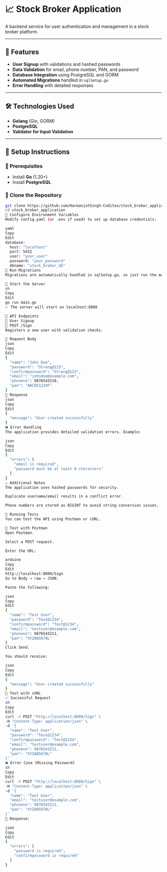 # 📈 Stock Broker Application  

A backend service for user authentication and management in a stock broker platform.

---

## 🚀 Features

- **User Signup** with validations and hashed passwords
- **Data Validation** for email, phone number, PAN, and password
- **Database Integration** using PostgreSQL and GORM
- **Automated Migrations** handled in `sqlSetup.go`
- **Error Handling** with detailed responses

---

## 🛠 Technologies Used

- **Golang** (Gin, GORM)
- **PostgreSQL**
- **Validator for Input Validation**

---

## 📌 Setup Instructions

### 🔹 Prerequisites

- Install **Go** (1.20+)
- Install **PostgreSQL**

### 🔹 Clone the Repository

```sh
git clone https://github.com/HarmanjotSingh-Coditas/stock_broker_application.git
cd stock_broker_application
🔹 Configure Environment Variables
Modify config.yaml (or .env if used) to set up database credentials:

yaml
Copy
Edit
database:
  host: "localhost"
  port: 5432
  user: "your_user"
  password: "your_password"
  dbname: "stock_broker_db"
🔹 Run Migrations
Migrations are automatically handled in sqlSetup.go, so just run the main file.

🔹 Start the Server
sh
Copy
Edit
go run main.go
✅ The server will start on localhost:8080

📡 API Endpoints
🔹 User Signup
📌 POST /Sign
Registers a new user with validation checks.

🔹 Request Body
json
Copy
Edit
{
  "name": "John Doe",
  "password": "Strong@123",
  "confirmpassword": "Strong@123",
  "email": "johndoe@example.com",
  "phoneno": 9876543210,
  "pan": "ABCDE1234F"
}
🔹 Response
json
Copy
Edit
{
  "message": "User created successfully"
}
❌ Error Handling
The application provides detailed validation errors. Example:

json
Copy
Edit
{
  "errors": [
    "email is required",
    "password must be at least 8 characters"
  ]
}
⚠ Additional Notes
The application uses hashed passwords for security.

Duplicate username/email results in a conflict error.

Phone numbers are stored as BIGINT to avoid string conversion issues.

🧪 Running Tests
You can test the API using Postman or cURL.

🔹 Test with Postman
Open Postman.

Select a POST request.

Enter the URL:

arduino
Copy
Edit
http://localhost:8080/Sign
Go to Body → raw → JSON.

Paste the following:

json
Copy
Edit
{
  "name": "Test User",
  "password": "Test@1234",
  "confirmpassword": "Test@1234",
  "email": "testuser@example.com",
  "phoneno": 9876543211,
  "pan": "XYZAB5678L"
}
Click Send.

You should receive:

json
Copy
Edit
{
  "message": "User created successfully"
}
🔹 Test with cURL
✅ Successful Request
sh
Copy
Edit
curl -X POST "http://localhost:8080/Sign" \
-H "Content-Type: application/json" \
-d '{
  "name": "Test User",
  "password": "Test@1234",
  "confirmpassword": "Test@1234",
  "email": "testuser@example.com",
  "phoneno": 9876543211,
  "pan": "XYZAB5678L"
}'
❌ Error Case (Missing Password)
sh
Copy
Edit
curl -X POST "http://localhost:8080/Sign" \
-H "Content-Type: application/json" \
-d '{
  "name": "Test User",
  "email": "testuser@example.com",
  "phoneno": 9876543211,
  "pan": "XYZAB5678L"
}'
📌 Response:

json
Copy
Edit
{
  "errors": [
    "password is required",
    "confirmpassword is required"
  ]
}
